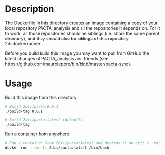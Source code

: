 # Description

The Dockerfile in this directory creates an image containing a copy of your
local repository PACTA_analysis and all the repositories it depends on. For
it to work, all those repositories should be siblings (i.e. share the same
parent directory), and they should also be siblings of this repository --
2diidockerrunner.

Before you build build this image you may want to pull from
GitHub the latest changes of PACTA_analysis and friends (see
https://github.com/maurolepore/bin/blob/master/pacta-sync).

# Usage

Build this image from this directory:

```bash
# Build 2dii/pacta:0.0.1
./build-tag 0.0.1

# Build 2dii/pacta:latest (default)
./build-tag
```

Run a container from anywhere:

```bash
# Run a container from 2dii/pacta:latest and destroy it on exit (--rm)
docker run --rm -ti 2dii/pacta:latest /bin/bash
```
